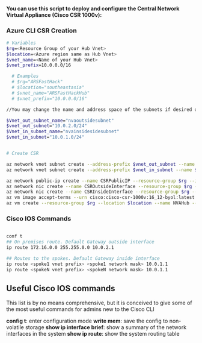 #### You can use this script to deploy and configure the Central Network Virtual Appliance (Cisco CSR 1000v):

### Azure CLI CSR Creation

```bash
# Variables
$rg=<Resource Group of your Hub Vnet>
$location=<Azure region same as Hub Vnet>
$vnet_name=<Name of your Hub Vnet>
$vnet_prefix=10.0.0.0/16

  # Examples
  # $rg="ARSFastHack"
  # $location="southeastasia"
  # $vnet_name="ARSFastHackHub"
  # $vnet_prefix="10.0.0.0/16"

//You may change the name and address space of the subnets if desired or required. 

$Vnet_out_subnet_name="nvaoutsidesubnet"
$vnet_out_subnet="10.0.2.0/24"
$Vnet_in_subnet_name="nvainsidesidesubnet"
$vnet_in_subnet="10.0.1.0/24"


# Create CSR

az network vnet subnet create --address-prefix $vnet_out_subnet --name $Vnet_out_subnet_name --resource-group $rg --vnet-name $vnet_name
az network vnet subnet create --address-prefix $vnet_in_subnet --name $Vnet_in_subnet_name --resource-group $rg --vnet-name $vnet_name

az network public-ip create --name CSRPublicIP --resource-group $rg --idle-timeout 30 --allocation-method Static
az network nic create --name CSROutsideInterface --resource-group $rg --subnet $Vnet_out_subnet_name --vnet $vnet_name --public-ip-address CSRPublicIP --ip-forwarding true
az network nic create --name CSRInsideInterface --resource-group $rg --subnet $Vnet_in_subnet_name --vnet $vnet_name --ip-forwarding true
az vm image accept-terms --urn cisco:cisco-csr-1000v:16_12-byol:latest
az vm create --resource-group $rg --location $location --name NVAHub --size Standard_D2_v2 --nics CSROutsideInterface CSRInsideInterface  --image cisco:cisco-csr-1000v:16_12-byol:latest --admin-username azureuser --admin-password Msft123Msft123 --no-wait

```


### Cisco IOS Commands

```bash

conf t
## On premises route. Default Gateway outside interface
ip route 172.16.0.0 255.255.0.0 10.0.2.1

## Routes to the spokes. Default Gateway inside interface
ip route <spoke1 vnet prefix> <spoke1 network mask> 10.0.1.1
ip route <spokeN vnet prefix> <spokeN network mask> 10.0.1.1

```

## Useful Cisco IOS commands

This list is by no means comprehensive, but it is conceived to give some of the most useful commands for admins new to the Cisco CLI

**config t**: enter configuration mode
**write mem**: save the config to non-volatile storage
**show ip interface brief**: show a summary of the network interfaces in the system
**show ip route**: show the system routing table
